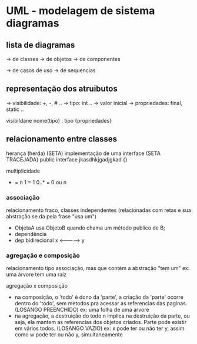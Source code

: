 # UML - modelagem de sistema diagramas 
## lista de diagramas 
-> de classes 
-> de objetos
-> de componentes

-> de casos de uso
-> de sequencias

## representação dos atruibutos
-> visibilidade: +, -, # ..
-> tipo: int ..
-> valor inicial
-> propriedades: final, static ..

visibildane nome(tipo) : tipo {propriedades}

## relacionamento entre classes
herança (herda) (SETA)
implementação de uma interface (SETA TRACEJADA)
    public interface jkasdhkjgadjgkad {}

multiplicidade
* = n
1 = 1
0..* = 0 ou n 

### associação
relacionamento fraco, classes independentes (relacionadas com retas e sua abstração se da pela frase "usa um")
- ObjetaA usa ObjetoB quando chama um método publico de B;
- dependência 
- dep bidirecional x <-----> y

### agregação e composição
relacionamento tipo associação, mas que contém a abstração "tem um"
ex: uma árvore tem uma raiz

agregação x composição
- na composição, o 'todo' é dono da 'parte', a criação da 'parte' ocorre dentro do 'todo', sem metodos pra acessar as referencias das paginas. (LOSANGO PREENCHIDO)
ex: uma folha de uma arvore
- na agregação, a destruição do todo n implica na destruição da parte, ou seja, ela mantem as referencias dos objetos criados. Parte pode existir em vários todos. (LOSANGO VAZIO)
ex: x pode ter ou não ter y, assim como w pode ter ou não y, simultaneamente

